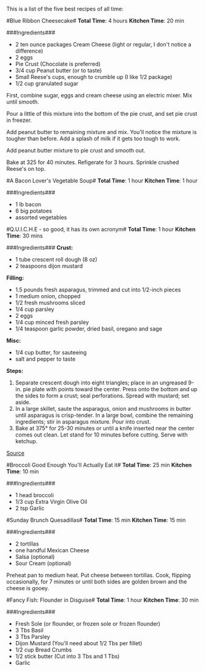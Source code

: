 This is a list of the five best recipes of all time:

#Blue Ribbon Cheesecake#
**Total Time**: 4 hours  **Kitchen Time**: 20 min

###Ingredients###
- 2 ten ounce packages Cream Cheese (light or regular, I don't notice a difference)
- 2 eggs
- Pie Crust (Chocolate is preferred)
- 3/4 cup Peanut butter (or to taste)
- Small Reese's cups, enough to crumble up (I like 1/2 package)
- 1/2 cup granulated sugar

First, combine sugar, eggs and cream cheese using an electric mixer.  Mix until smooth.

Pour a little of this mixture into the bottom of the pie crust, and set pie crust in freezer.

Add peanut butter to remaining mixture and mix.  You'll notice the mixture is tougher than before.  Add a splash of milk if it gets too tough to work.

Add peanut butter mixture to pie crust and smooth out.

Bake at 325 for 40 minutes.  Refigerate for 3 hours.  Sprinkle crushed Reese's on top.

#A Bacon Lover's Vegetable Soup#
**Total Time**: 1 hour  **Kitchen Time**: 1 hour

###Ingredients###
- 1 lb bacon
- 6 big potatoes
- assorted vegetables

#Q.U.I.C.H.E - so good, it has its own acronym#
**Total Time**: 1 hour  **Kitchen Time**: 30 mins

###Ingredients###
**Crust:**
- 1 tube crescent roll dough (8 oz)
- 2 teaspoons dijon mustard

**Filling:**
- 1.5 pounds fresh asparagus, trimmed and cut into 1/2-inch pieces
- 1 medium onion, chopped
- 1/2 fresh mushrooms sliced
- 1/4 cup parsley
- 2 eggs
- 1/4 cup minced fresh parsley
- 1/4 teaspoon garlic powder, dried basil, oregano and sage

**Misc:**
- 1/4 cup butter, for sauteeing
- salt and pepper to taste

**Steps:**

1. Separate crescent dough into eight triangles; place in an ungreased 9-in. pie plate with points toward the center. Press onto the bottom and up the sides to form a crust; seal perforations. Spread with mustard; set aside.
2. In a large skillet, saute the asparagus, onion and mushrooms in butter until asparagus is crisp-tender. In a large bowl, combine the remaining ingredients; stir in asparagus mixture. Pour into crust.
3. Bake at 375° for 25-30 minutes or until a knife inserted near the center comes out clean. Let stand for 10 minutes before cutting.  Serve with ketchup.

[Source](http://www.tasteofhome.com/recipes/mushroom-asparagus-quiche#ixzz38gHtM8R8)

#Broccoli Good Enough You'll Actually Eat it#
**Total Time**: 25 min  **Kitchen Time**: 10 min

###Ingredients###
- 1 head broccoli
- 1/3 cup Extra Virgin Olive Oil
- 2 tsp Garlic

#Sunday Brunch Quesadillas#
**Total Time**: 15 min  **Kitchen Time**: 15 min

###Ingredients###
- 2 tortillas
- one handful Mexican Cheese
- Salsa (optional)
- Sour Cream (optional)

Preheat pan to medium heat.  Put cheese between tortillas.  Cook, flipping occasionally, for 7 minutes or until both sides are golden brown and the cheese is gooey. 


#Fancy Fish: Flounder in Disguise#
**Total Time**: 1 hour  **Kitchen Time**: 30 min

###Ingredients###
- Fresh Sole (or flounder, or frozen sole or frozen flounder)
- 3 Tbs Basil
- 3 Tbs Parsley
- Dijon Mustard (You'll need about 1/2 Tbs per fillet)
- 1/2 cup Bread Crumbs
- 1/2 stick butter (Cut into 3 Tbs and 1 Tbs)
- Garlic
